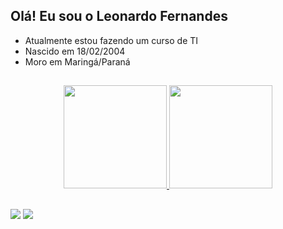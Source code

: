 ## Olá! Eu sou o Leonardo Fernandes

- Atualmente estou fazendo um curso de TI
- Nascido em 18/02/2004
- Moro em Maringá/Paraná

##

<div align="center">
<a href="https://github.com/Shogun-18">
<img height="165em" src="https://github-readme-stats.vercel.app/api?username=Shogun-18&show_icons=true&theme=vue-dark&include_all_commits=true&count_private=true"/>
<img height="165em" src="https://github-readme-stats.vercel.app/api/top-langs/?username=Shogun-18&layout=compact&langs_count=7&theme=vue-dark"/>
</div>
  
##
  
<a href="https://www.instagram.com/leo_17_ninja/" target="_blank"><img src="https://img.shields.io/badge/-Instagram-%23E4405F?style=for-the-badge&logo=instagram&logoColor=white" target="_blank"></a>
<a href="https://discord.com/channels/891886246106898482/891886246106898485" target="_blank"><img src="https://img.shields.io/badge/Discord-7289DA?style=for-the-badge&logo=discord&logoColor=white" target="_blank"></a> 
